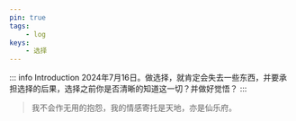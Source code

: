 ```yaml
---
pin: true
tags:
    - log
keys:
    - 选择
---
```


::: info Introduction
2024年7月16日。做选择，就肯定会失去一些东西，并要承担选择的后果，选择之前你是否清晰的知道这一切？并做好觉悟？
:::

> 我不会作无用的抱怨，我的情感寄托是天地，亦是仙乐府。